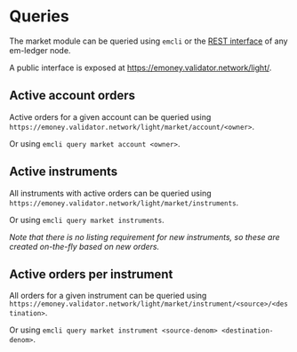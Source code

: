 # Queries

The market module can be queried using `emcli` or the [REST interface](https://cosmos.network/rpc/) of any em-ledger node.

A public interface is exposed at https://emoney.validator.network/light/.

## Active account orders

Active orders for a given account can be queried using `https://emoney.validator.network/light/market/account/<owner>`.

Or using `emcli query market account <owner>`.

## Active instruments

All instruments with active orders can be queried using `https://emoney.validator.network/light/market/instruments`.

Or using `emcli query market instruments`.

_Note that there is no listing requirement for new instruments, so these are created on-the-fly based on new orders._

## Active orders per instrument

All orders for a given instrument can be queried using `https://emoney.validator.network/light/market/instrument/<source>/<destination>`.

Or using `emcli query market instrument <source-denom> <destination-denom>`.
